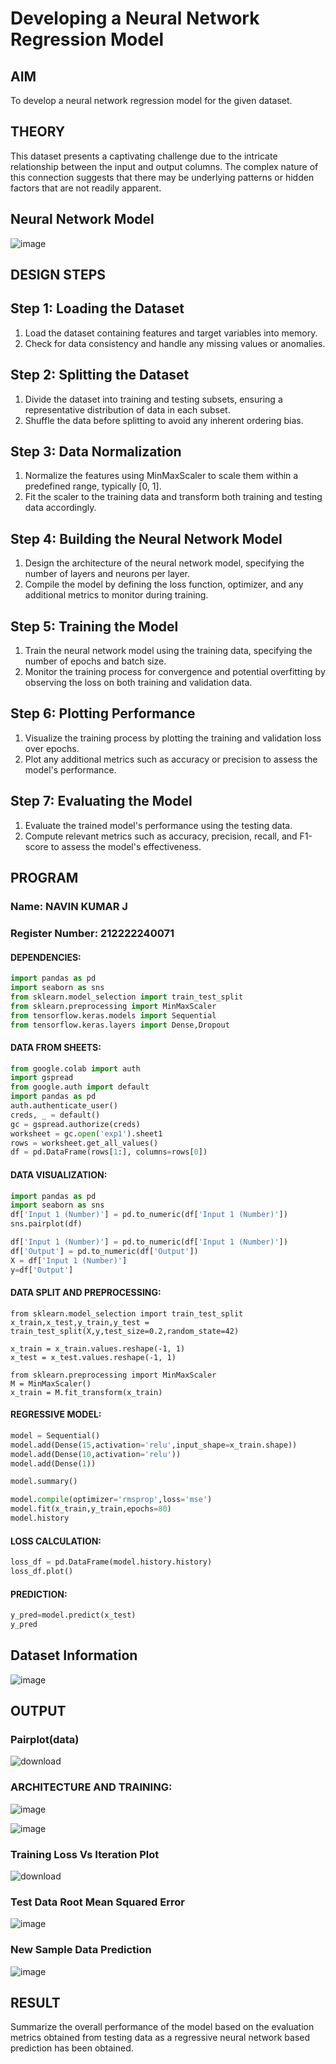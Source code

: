 # Developing a Neural Network Regression Model

## AIM

To develop a neural network regression model for the given dataset.

## THEORY

This dataset presents a captivating challenge due to the intricate relationship between the input and output columns. The complex nature of this connection suggests that there may be underlying patterns or hidden factors that are not readily apparent.

## Neural Network Model

![image](https://github.com/aldrinlijo04/basic-nn-model/assets/118544279/7788db31-e1b0-4858-8111-4f0fd5f33284)


## DESIGN STEPS

## Step 1: Loading the Dataset
1. Load the dataset containing features and target variables into memory.
2. Check for data consistency and handle any missing values or anomalies.

## Step 2: Splitting the Dataset
1. Divide the dataset into training and testing subsets, ensuring a representative distribution of data in each subset.
2. Shuffle the data before splitting to avoid any inherent ordering bias.

## Step 3: Data Normalization
1. Normalize the features using MinMaxScaler to scale them within a predefined range, typically [0, 1].
2. Fit the scaler to the training data and transform both training and testing data accordingly.

## Step 4: Building the Neural Network Model
1. Design the architecture of the neural network model, specifying the number of layers and neurons per layer.
2. Compile the model by defining the loss function, optimizer, and any additional metrics to monitor during training.

## Step 5: Training the Model
1. Train the neural network model using the training data, specifying the number of epochs and batch size.
2. Monitor the training process for convergence and potential overfitting by observing the loss on both training and validation data.

## Step 6: Plotting Performance
1. Visualize the training process by plotting the training and validation loss over epochs.
2. Plot any additional metrics such as accuracy or precision to assess the model's performance.

## Step 7: Evaluating the Model
1. Evaluate the trained model's performance using the testing data.
2. Compute relevant metrics such as accuracy, precision, recall, and F1-score to assess the model's effectiveness.

## PROGRAM
### Name: NAVIN KUMAR J
### Register Number: 212222240071
#### DEPENDENCIES:
```py
import pandas as pd
import seaborn as sns
from sklearn.model_selection import train_test_split
from sklearn.preprocessing import MinMaxScaler
from tensorflow.keras.models import Sequential
from tensorflow.keras.layers import Dense,Dropout
```
#### DATA FROM SHEETS:
```py
from google.colab import auth
import gspread
from google.auth import default
import pandas as pd
auth.authenticate_user()
creds, _ = default()
gc = gspread.authorize(creds)
worksheet = gc.open('exp1').sheet1
rows = worksheet.get_all_values()
df = pd.DataFrame(rows[1:], columns=rows[0])
```
#### DATA VISUALIZATION:
```py
import pandas as pd
import seaborn as sns
df['Input 1 (Number)'] = pd.to_numeric(df['Input 1 (Number)'])
sns.pairplot(df)

df['Input 1 (Number)'] = pd.to_numeric(df['Input 1 (Number)'])
df['Output'] = pd.to_numeric(df['Output'])
X = df['Input 1 (Number)']
y=df['Output']
```
#### DATA SPLIT AND PREPROCESSING:
```PY
from sklearn.model_selection import train_test_split
x_train,x_test,y_train,y_test = train_test_split(X,y,test_size=0.2,random_state=42)

x_train = x_train.values.reshape(-1, 1)
x_test = x_test.values.reshape(-1, 1)

from sklearn.preprocessing import MinMaxScaler
M = MinMaxScaler()
x_train = M.fit_transform(x_train)
```
#### REGRESSIVE MODEL:
```py
model = Sequential()
model.add(Dense(15,activation='relu',input_shape=x_train.shape))
model.add(Dense(10,activation='relu'))
model.add(Dense(1))

model.summary()

model.compile(optimizer='rmsprop',loss='mse')
model.fit(x_train,y_train,epochs=80)
model.history
```
#### LOSS CALCULATION:
```py
loss_df = pd.DataFrame(model.history.history)
loss_df.plot()
```
#### PREDICTION:
```py
y_pred=model.predict(x_test)
y_pred
```

## Dataset Information

![image](https://github.com/aldrinlijo04/basic-nn-model/assets/118544279/952c35cb-79d1-453d-9780-e211a080b1b6)


## OUTPUT
### Pairplot(data)
![download](https://github.com/aldrinlijo04/basic-nn-model/assets/118544279/c4937b65-3e29-4f5e-8cce-e2925522a8ab)

### ARCHITECTURE AND TRAINING:
![image](https://github.com/aldrinlijo04/basic-nn-model/assets/118544279/1a82aef8-a035-48a3-9c93-e8908b00e92f)

![image](https://github.com/aldrinlijo04/basic-nn-model/assets/118544279/c188bf64-7126-4b98-a1d7-82d83b7e76c2)

### Training Loss Vs Iteration Plot
![download](https://github.com/aldrinlijo04/basic-nn-model/assets/118544279/469a0bd5-2e56-4c2a-9544-f1bf1b54afbf)

### Test Data Root Mean Squared Error

![image](https://github.com/aldrinlijo04/basic-nn-model/assets/118544279/8eef4424-1609-417f-aa54-b0d3e49fddd6)

### New Sample Data Prediction

![image](https://github.com/aldrinlijo04/basic-nn-model/assets/118544279/41fed62c-2976-4ae8-8d0f-f82bb310f133)


## RESULT

Summarize the overall performance of the model based on the evaluation metrics obtained from testing data as a regressive neural network based prediction has been obtained.
